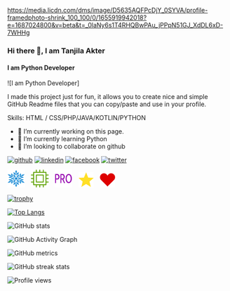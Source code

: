 https://media.licdn.com/dms/image/D5635AQFPcDjY_0SYVA/profile-framedphoto-shrink_100_100/0/1655919942018?e=1687024800&v=beta&t=_0laNy6s1T4RHQBwPAu_jPPpN51GJ_XdDL6xD-7WHHg

### Hi there 👋, I am Tanjila Akter
#### I am Python Developer
![I am Python Developer]

I made this project just for fun, it allows you to create nice and simple GitHub Readme files that you can copy/paste and use in your profile.

Skills: HTML / CSS/PHP/JAVA/KOTLIN/PYTHON

- 🔭 I’m currently working on this page. 
- 🌱 I’m currently learning Python 
- 👯 I’m looking to collaborate on github 


[<img src='https://cdn.jsdelivr.net/npm/simple-icons@3.0.1/icons/github.svg' alt='github' height='40'>](https://github.com/https://github.com/Tanjila13)  [<img src='https://cdn.jsdelivr.net/npm/simple-icons@3.0.1/icons/linkedin.svg' alt='linkedin' height='40'>](https://www.linkedin.com/in/https://www.linkedin.com/in/tanjila-akter-munni-3029ab199//)  [<img src='https://cdn.jsdelivr.net/npm/simple-icons@3.0.1/icons/facebook.svg' alt='facebook' height='40'>](https://www.facebook.com/https://www.facebook.com/tanzilaakter.munni/)  [<img src='https://cdn.jsdelivr.net/npm/simple-icons@3.0.1/icons/twitter.svg' alt='twitter' height='40'>](https://twitter.com/https://twitter.com/TanzilaMunni)  

<a href='https://archiveprogram.github.com/'><img src='https://raw.githubusercontent.com/acervenky/animated-github-badges/master/assets/acbadge.gif' width='40' height='40'></a> <a href='https://docs.github.com/en/developers'><img src='https://raw.githubusercontent.com/acervenky/animated-github-badges/master/assets/devbadge.gif' width='40' height='40'></a> <a href='https://github.com/pricing'><img src='https://raw.githubusercontent.com/acervenky/animated-github-badges/master/assets/pro.gif' width='40' height='40'></a> <a href='https://stars.github.com/'><img src='https://raw.githubusercontent.com/acervenky/animated-github-badges/master/assets/starbadge.gif' width='35' height='35'></a> <a href='https://docs.github.com/en/github/supporting-the-open-source-community-with-github-sponsors'><img src='https://raw.githubusercontent.com/acervenky/animated-github-badges/master/assets/sponsorbadge.gif' width='35' height='35'></a> 

[![trophy](https://github-profile-trophy.vercel.app/?username=https://github.com/Tanjila13)](https://github.com/ryo-ma/github-profile-trophy)

[![Top Langs](https://github-readme-stats.vercel.app/api/top-langs/?username=https://github.com/Tanjila13)](https://github.com/anuraghazra/github-readme-stats)

![GitHub stats](https://github-readme-stats.vercel.app/api?username=https://github.com/Tanjila13&show_icons=true&count_private=true)  

![GitHub Activity Graph](https://activity-graph.herokuapp.com/graph?username=https://github.com/Tanjila13)  

![GitHub metrics](https://metrics.lecoq.io/https://github.com/Tanjila13)  

![GitHub streak stats](https://streak-stats.demolab.com/?user=https://github.com/Tanjila13)  

![Profile views](https://gpvc.arturio.dev/https://github.com/Tanjila13)  
